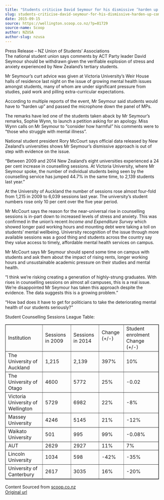 ```yaml
---
title: "Students criticise David Seymour for his dismissive ‘harden up’ comments"
slug: students-criticise-david-seymour-for-his-dismissive-harden-up-comments
date: 2015-09-15
source: https://wellington.scoop.co.nz/?p=81729
source-name: Scoop
author: NZUSA
author-slug: nzusa
---
```

<p>Press Release – NZ Union of Students’ Associations<br>
The national student union says comments by ACT Party leader David Seymour should be withdrawn given the verifiable explosion of stress and anxiety experienced by New Zealand’s tertiary students. <span id="more-81729"></span></p>
<p>Mr Seymour’s curt advice was given at Victoria University’s Weir House halls of residence last night on the issue of growing mental health issues amongst students, many of whom are under significant pressure from studies, paid work and pilling extra-curricular expectations.</p>
<p>According to multiple reports of the event, Mr Seymour said students would have to “harden up” and passed the microphone down the panel of MPs.</p>
<p>The remarks have led one of the students taken aback by Mr Seymour’s remarks, Sophie Wynn, to launch a petition asking for an apology. Miss Wynn calls on Mr Seymour to “consider how harmful” his comments were to “those who struggle with mental illness”.</p>
<p>National student president Rory McCourt says official data released by New Zealand’s universities shows Mr Seymour’s dismissive approach is out of step with evidence on the issue.</p>
<p>“Between 2009 and 2014 New Zealand’s eight universities experienced a 24 per cent increase in counselling sessions. At Victoria University, where Mr Seymour spoke, the number of individual students being seen by the counselling service has jumped 44.7% in the same time, to 2,139 students last year.”</p>
<p>At the University of Auckland the number of sessions rose almost four-fold from 1,215 in 2009 to 6,039 sessions last year. The university’s student numbers rose only 10 per cent over the five year period.</p>
<p>Mr McCourt says the reason for the near-universal rise in counselling sessions is in-part down to increased levels of stress and anxiety. This was confirmed in the union’s recent <i>Income and Expenditure Survey</i> which showed longer paid working hours and mounting debt were taking a toll on students’ mental wellbeing. University recognition of the issue through more available sessions was a good thing and students across the country say they value access to timely, affordable mental health services on campus.</p>
<p>Mr McCourt says Mr Seymour should spend some time on campus with students and ask them about the impact of rising rents, longer working hours and unsustainable academic pressure on their studies and mental health.</p>
<p>“I think we’re risking creating a generation of highly-strung graduates. With rises in counselling sessions on almost all campuses, this is a real issue. We’re disappointed Mr Seymour has taken this approach despite the evidence. The data suggests this is a growing problem.”</p>
<p>“How bad does it have to get for politicians to take the deteriorating mental health of our students seriously?”</p>
<p>Student Counselling Sessions League Table:<br>
</p><table border="1">
<tbody><tr>
<td>Institution</td>
<td>Sessions in 2009</td>
<td>Sessions in 2014</td>
<td>Change (+/-)<p></p>
</td>
<td>Student enrolment Change (+/-)</td>
</tr>
<tr>
<td>The University of Auckland</td>
<td>1,215</td>
<td>2,139</td>
<td>397%</td>
<td>10%</td>
</tr>
<tr>
<td>The University of Otago</td>
<td>4600</td>
<td>5772</td>
<td>25%</td>
<td>-0.02</td>
</tr>
<tr>
<td>Victoria University of Wellington</td>
<td>5729</td>
<td>6982</td>
<td>22%</td>
<td>-8%</td>
</tr>
<tr>
<td>Massey University</td>
<td>4246</td>
<td>5145</td>
<td>21%</td>
<td>-12%</td>
</tr>
<tr>
<td>Waikato University</td>
<td>501</td>
<td>995</td>
<td>99%</td>
<td>-0.08%</td>
</tr>
<tr>
<td>AUT</td>
<td>2629</td>
<td>2927</td>
<td>11%</td>
<td>7%</td>
</tr>
<tr>
<td>Lincoln University</td>
<td>1034</td>
<td>598</td>
<td>-42%</td>
<td>-35%</td>
</tr>
<tr>
<td>University of Canterbury</td>
<td>2617</td>
<td>3035</td>
<td>16%</td>
<td>-20%</td>
</tr>
</tbody></table>
<p>
Content Sourced from <a href="http://www.scoop.co.nz/">scoop.co.nz</a><br>
<a href="http://www.scoop.co.nz/stories/ED201509/S00091.htm">Original url</a></p>